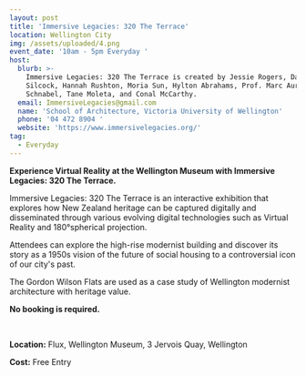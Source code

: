 ```yaml
---
layout: post
title: 'Immersive Legacies: 320 The Terrace'
location: Wellington City
img: /assets/uploaded/4.png
event_date: '10am - 5pm Everyday '
host:
  blurb: >-
    Immersive Legacies: 320 The Terrace is created by Jessie Rogers, David
    Silcock, Hannah Rushton, Moria Sun, Hylton Abrahams, Prof. Marc Aurel
    Schnabel, Tane Moleta, and Conal McCarthy. 
  email: ImmersiveLegacies@gmail.com
  name: 'School of Architecture, Victoria University of Wellington'
  phone: '04 472 8904 '
  website: 'https://www.immersivelegacies.org/'
tag:
  - Everyday
---
```

**Experience Virtual Reality at the Wellington Museum with Immersive Legacies: 320 The Terrace.**

Immersive Legacies: 320 The Terrace is an interactive exhibition that explores how New Zealand heritage can be captured digitally and disseminated through various evolving digital technologies such as Virtual Reality and 180°spherical projection. 

Attendees can explore the high-rise modernist building and discover its story as a 1950s vision of the future of social housing to a controversial icon of our city's past.    

The Gordon Wilson Flats are used as a case study of Wellington modernist architecture with heritage value.

**No booking is required.** 

<br>

**Location:** Flux, Wellington Museum, 3 Jervois Quay, Wellington

**Cost:** Free Entry
